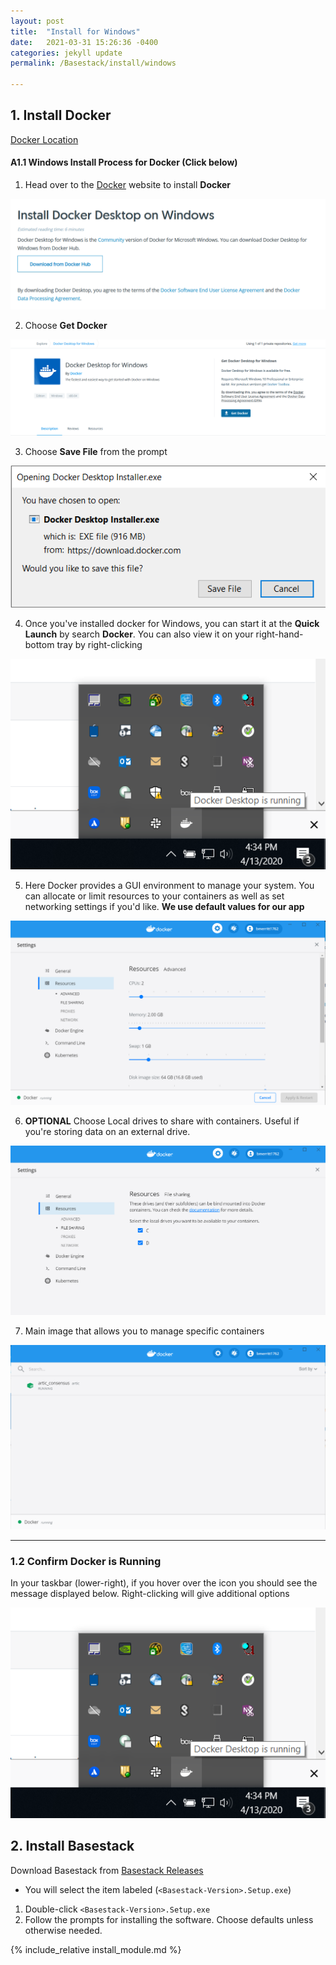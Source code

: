 ```yaml
---
layout: post
title:  "Install for Windows"
date:   2021-03-31 15:26:36 -0400
categories: jekyll update
permalink: /Basestack/install/windows

---
```



## 1. Install Docker 

<a href="https://docs.docker.com/docker-for-windows/install/">Docker Location</a>


#### A1.1 Windows Install Process for Docker (Click below)

1. Head over to the [Docker](https://docs.docker.com/docker-for-windows/install/) website to install **Docker**

![Step 1](/assets/images/Docker1.PNG "Title")

2. Choose **Get Docker**

![Step 2](/assets/images/Docker2.PNG "Title")

3. Choose **Save File** from the prompt

![Step 3](/assets/images/Docker3.PNG "Title")

4. Once you've installed docker for Windows, you can start it at the **Quick Launch** by search **Docker**. You can also view it on your right-hand-bottom tray by right-clicking

![Step 4](/assets/images/Docker4.PNG "Title")

5. Here Docker provides a GUI environment to manage your system. You can allocate or limit resources to your containers as well as set networking settings if you'd like. **We use default values for our app**

![Step 5](/assets/images/Docker4.1.PNG "Title")

6. **OPTIONAL** Choose Local drives to share with containers. Useful if you're storing data on an external drive.

![Step 6](/assets/images/Docker4.2.PNG "Title")

7. Main image that allows you to manage specific containers 


![Step 8](/assets/images/Docker5.PNG "Title")


<hr>

### 1.2 Confirm Docker is Running

In your taskbar (lower-right), if you hover over the icon you should see the message displayed below. Right-clicking will give additional options

![Step 1](/assets/images/Docker4.PNG "Title")

## 2. Install Basestack

Download Basestack from <a href="https://github.com/Merritt-Brian/Basestack/releases">Basestack Releases</a>
- You will select the item labeled (`<Basestack-Version>.Setup.exe`)

1. Double-click `<Basestack-Version>.Setup.exe `
2. Follow the prompts for installing the software. Choose defaults unless otherwise needed.

{% include_relative install_module.md %}



